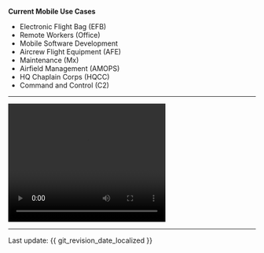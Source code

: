 **Current Mobile Use Cases**

  * Electronic Flight Bag (EFB)  
  * Remote Workers (Office)  
  * Mobile Software Development  
  * Aircrew Flight Equipment (AFE)
  * Maintenance (Mx)  
  * Airfield Management (AMOPS)
  * HQ Chaplain Corps (HQCC)
  * Command and Control (C2)
---

<video width="320" height="240" controls>
  <source src="./video.mov" type="video/mp4">
</video>

---

Last update: {{ git_revision_date_localized }}
